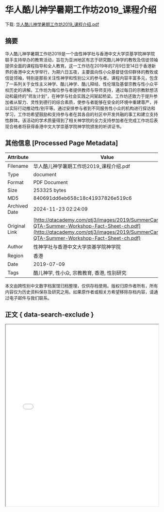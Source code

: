 # 华人酷儿神学暑期工作坊2019_课程介绍

<!-- tcd_download_link -->
下载: <a href="../华人酷儿神学暑期工作坊2019_课程介绍.pdf" download>华人酷儿神学暑期工作坊2019_课程介绍.pdf</a>
<!-- tcd_download_link_end -->

## 摘要

<!-- tcd_abstract -->
华人酷儿神学暑期工作坊2019是一个由性神学社与香港中文大学崇基学院神学院联手支持举办的教育活动，旨在为亚洲地区有志于研究酷儿神学的教牧及信徒领袖提供全面的课程指导和全人教育。这一工作坊在2019年的7月9日至14日于香港新界的香港中文大学举行，为期六日五夜，主要面向性小众基督徒信仰群体的教牧或信徒领袖，特别是那些关注性神学和性别公义的参与者。课程内容丰富多元，包含了一系列关于女性主义神学、酷儿神学、酷儿释经、性伦理及基督宗教与性小众平权历史的讲解。工作坊为每位参与者提供教师与导师支持，通过每日的宗教默想活动和最终的"师友计划"，在神学与社会实践之间架起桥梁。工作坊还致力于提升参加者从智力、灵性到德行的综合素质，使参与者能够在安全的环境中重建尊严，并以实际行动推动性/别平等。通过安排参与者到不同服务性小众的机构进行探访和学习，工作坊希望鼓励和支持参与者在其各自的社区中开发共融的事工和建立支持性群体。该活动的学术质量得到了相关神学院的全力支持参加者在完成工作坊后表现合格者将获得香港中文大学崇基学院神学院颁发的听讲证书。

<!-- tcd_abstract_end -->

## 其他信息 [Processed Page Metadata]

| Attribute       | Value                                  |
|-----------------|----------------------------------------|
| Filename        | 华人酷儿神学暑期工作坊2019_课程介绍.pdf                             |
| Type            | document                                 |
| Format          | PDF Document                               |
| Size            | 253325 bytes                           |
| MD5             | 840691dd6eb658c18c41937826e519c6                                  |
| Archived Date   | 2024-11-23 02:24:09                             |
| Original Link   | [http://qtacademy.com/qtj3/images/2019/SummerCamp/2019-QTA-Summer-Workshop-Fact-Sheet-ch.pdf](http://qtacademy.com/qtj3/images/2019/SummerCamp/2019-QTA-Summer-Workshop-Fact-Sheet-ch.pdf)                         |
| Author          | 性神学社与香港中文大学崇基学院神学院                               |
| Region          | 香港                               |
| Date            | 2019-07-09                                 |
| Tags            | 酷儿神学, 性小众, 宗教教育, 香港, 性别研究                                 |

本文由跨性别中文数字档案馆归档整理，仅供存档使用。版权归原作者所有，所有内容仅为历史资料保存及研究之用。如果原作者或相关方希望移除存档内容，请通过电子邮件与我们联系。

## 正文 { data-search-exclude }

<!-- tcd_main_text -->
<iframe src="../华人酷儿神学暑期工作坊2019_课程介绍.pdf" width="100%" height="600px">
    <p>无法显示PDF，请下载查看。</p>
</iframe>
<!-- tcd_main_text_end -->

